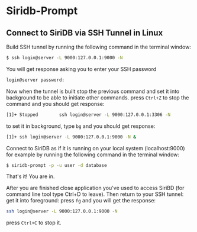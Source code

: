 # Siridb-Prompt


## Connect to SiriDB via SSH Tunnel in Linux


Build SSH tunnel by running the following command in the terminal window:
```bash
$ ssh login@server -L 9000:127.0.0.1:9000 -N
```

You will get response asking you to enter your SSH password
```bash
login@server password:
```

Now when the tunnel is built stop the previous command and set it into background to be able to initiate other commands.
press `Ctrl+Z` to stop the command and you should get response:
```bash
[1]+ Stopped        ssh login@server -L 9000:127.0.0.1:3306 -N
```
to set it in background, type `bg` and you should get response:
```bash
[1]+ ssh login@server -L 9000:127.0.0.1:9000 -N &
```
Connect to SiriDB as if it is running on your local system (localhost:9000) for example by running the following command in the terminal window:
```bash
$ siridb-prompt -p -u user -d database
```
That's it! You are in.

After you are finished close application you've used to access SiriBD (for command line tool type Ctrl+D to leave).
Then return to your SSH tunnel:
get it into foreground: press `fg` and you will get the response:  
```bash
ssh login@server -L 9000:127.0.0.1:9000 -N
```
press `Ctrl+C` to stop it.
